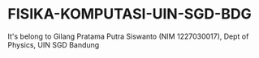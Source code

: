 # FISIKA-KOMPUTASI-UIN-SGD-BDG
It's belong to Gilang Pratama Putra Siswanto (NIM 1227030017), Dept of Physics, UIN SGD Bandung

